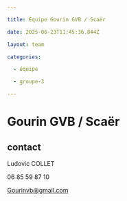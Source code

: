```yaml
---

title: Équipe Gourin GVB / Scaër

date: 2025-06-23T11:45:36.844Z

layout: team

categories:

  - équipe

  - groupe-3

---
```


# Gourin GVB / Scaër



## contact 

Ludovic COLLET

06 85 59 87 10

Gourinvb@gmail.com

